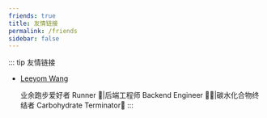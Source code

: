 ```yaml
---
friends: true
title: 友情链接
permalink: /friends
sidebar: false
---
```


::: tip 友情链接
- [Leeyom Wang](https://blog.leeyom.top/)

   业余跑步爱好者 Runner 🏃|后端工程师 Backend Engineer 👨‍💻|碳水化合物终结者 Carbohydrate Terminator🍜
::: 